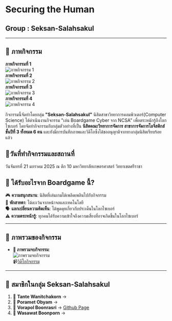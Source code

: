 # Securing the Human
## Group : Seksan-Salahsakul
---

## **🌟 ภาพกิจกรรม**  
**ภาพกิจกรรมที่ 1**  
![ภาพกิจกรรม 1](Picture/IMG_0499.jpeg)  
**ภาพกิจกรรมที่ 2**  
![ภาพกิจกรรม 2](Picture/IMG_0497.jpeg)  
**ภาพกิจกรรมที่ 3**  
![ภาพกิจกรรม 3](Picture/IMG_0496.jpeg)  
**ภาพกิจกรรมที่ 4**  
![ภาพกิจกรรม 4](Picture/IMG_0495.jpeg)   

กิจกรรมนี้จัดทำโดยกลุ่ม **"Seksan-Salahsakul"** นิสิตสาขาวิทยาการคอมพิวเตอร์(Computer Science) ได้ดำเนินงานกิจกรรม "เล่น Boardgame Cyber จาก NCSA" เพื่อตระหนักรู้ถึงโลกไซเบอร์
โดยจัดทำกิจกรรมกับกลุ่มตัวอย่างที่เป็น **นิสิตคณะวิทยาการจัดการ สาขาการจัดการโลจิสติกส์ ชั้นปีที่ 3 ทั้งหมด 6 คน** และยังมีการบันทึกภาพและวิดีโอซึ่งได้ขออนุญาติจากทางกลุ่มนิสิตเรียบร้อยแล้ว

## 📅วันที่ทำกิจกรรมและสถานที่
วันจันทรที่ 21 มกราคม 2025 ณ ตึก 10 มหาวิทยาลัยเกษตรศาสตร์ วิทยาเขตศรีราชา

## **📖 ได้รับอะไรจาก Boardgame นี้?**  
🎮 **ความสนุกสนาน**: นิสิตที่เล่นเกมได้เพลิดเพลินไปกับกิจกรรม  
📴 **พักสายตา**: ได้ละเว้นจากหน้าจอและเทคโนโลยี  
🗣️ **แลกเปลี่ยนความคิดเห็น**: ได้พูดคุยเกี่ยวกับประเด็นในโลกไซเบอร์  
⚠️ **ความตระหนักรู้**: ทุกคนได้รับความเข้าใจถึงความเสี่ยงที่อาจเกิดขึ้นในโลกไซเบอร์  

---

## **🌈 ภาพรวมของกิจกรรม**  
- **📸 ภาพรวมจบกิจกรรม**:  
  ![ภาพรวมจบกิจกรรม](Picture/Boardgame/finalpic.jpg)   
  📹[วิดีโอกิจกรรม](https://youtu.be/jQjWgcT8QnA?si=njWl4ED7XrX26aYa)  

---
## **👥 สมาชิกในกลุ่ม Seksan-Salahsakul**  
1. 🌟 **Tante Wanitchakorn** →  
2. 🌟 **Poramet Obyam** →  
3. 🌟 **Vorapol Boonrasri** →  [Github Page](https://Vorxp.github.io/boardgame)
4. 🌟 **Wasawat Boonporn** →
